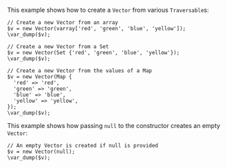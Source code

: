 This example shows how to create a `Vector` from various `Traversable`s:

```basic-usage.hack
// Create a new Vector from an array
$v = new Vector(varray['red', 'green', 'blue', 'yellow']);
\var_dump($v);

// Create a new Vector from a Set
$v = new Vector(Set {'red', 'green', 'blue', 'yellow'});
\var_dump($v);

// Create a new Vector from the values of a Map
$v = new Vector(Map {
  'red' => 'red',
  'green' => 'green',
  'blue' => 'blue',
  'yellow' => 'yellow',
});
\var_dump($v);
```

This example shows how passing `null` to the constructor creates an empty `Vector`:

```null-empty.hack
// An empty Vector is created if null is provided
$v = new Vector(null);
\var_dump($v);
```
